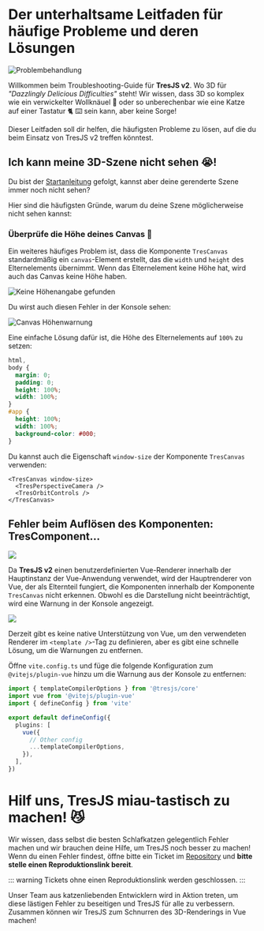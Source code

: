# Der unterhaltsame Leitfaden für häufige Probleme und deren Lösungen

![Problembehandlung](https://media.giphy.com/media/LHZyixOnHwDDy/giphy.gif)

Willkommen beim Troubleshooting-Guide für **TresJS v2**. Wo 3D für _"Dazzlingly Delicious Difficulties"_ steht! Wir wissen, dass 3D so komplex wie ein verwickelter Wollknäuel 🧶 oder so unberechenbar wie eine Katze auf einer Tastatur 🐈 ⌨️ sein kann, aber keine Sorge!

Dieser Leitfaden soll dir helfen, die häufigsten Probleme zu lösen, auf die du beim Einsatz von TresJS v2 treffen könntest.

## Ich kann meine 3D-Szene nicht sehen 😭!

Du bist der [Startanleitung](/de/guide/getting-started.md) gefolgt, kannst aber deine gerenderte Szene immer noch nicht sehen?

Hier sind die häufigsten Gründe, warum du deine Szene möglicherweise nicht sehen kannst:

### Überprüfe die Höhe deines Canvas 📏

Ein weiteres häufiges Problem ist, dass die Komponente `TresCanvas` standardmäßig ein `canvas`-Element erstellt, das die `width` und `height` des Elternelements übernimmt. Wenn das Elternelement keine Höhe hat, wird auch das Canvas keine Höhe haben.

![Keine Höhenangabe gefunden](/canvas-height.png)

Du wirst auch diesen Fehler in der Konsole sehen:

![Canvas Höhenwarnung](/canvas-height-warning.png)

Eine einfache Lösung dafür ist, die Höhe des Elternelements auf `100%` zu setzen:

```css
html,
body {
  margin: 0;
  padding: 0;
  height: 100%;
  width: 100%;
}
#app {
  height: 100%;
  width: 100%;
  background-color: #000;
}
```

Du kannst auch die Eigenschaft `window-size` der Komponente `TresCanvas` verwenden:

```vue
<TresCanvas window-size>
  <TresPerspectiveCamera />
  <TresOrbitControls />
</TresCanvas>
```

## Fehler beim Auflösen des Komponenten: TresComponent...

![](/failed-to-resolve-component.png)

Da **TresJS v2** einen benutzerdefinierten Vue-Renderer innerhalb der Hauptinstanz der Vue-Anwendung verwendet, wird der Hauptrenderer von Vue, der als Elternteil fungiert, die Komponenten innerhalb der Komponente `TresCanvas` nicht erkennen. Obwohl es die Darstellung nicht beeinträchtigt, wird eine Warnung in der Konsole angezeigt.

![](/failed-to-resolve-component.png)

Derzeit gibt es keine native Unterstützung von Vue, um den verwendeten Renderer im `<template />`-Tag zu definieren, aber es gibt eine schnelle Lösung, um die Warnungen zu entfernen.

Öffne `vite.config.ts` und füge die folgende Konfiguration zum `@vitejs/plugin-vue` hinzu um die Warnung aus der Konsole zu entfernen:

```ts
import { templateCompilerOptions } from '@tresjs/core'
import vue from '@vitejs/plugin-vue'
import { defineConfig } from 'vite'

export default defineConfig({
  plugins: [
    vue({
      // Other config
      ...templateCompilerOptions,
    }),
  ],
})
```

# Hilf uns, TresJS miau-tastisch zu machen! 😼

Wir wissen, dass selbst die besten Schlafkatzen gelegentlich Fehler machen und wir brauchen deine Hilfe, um TresJS noch besser zu machen! Wenn du einen Fehler findest, öffne bitte ein Ticket im [Repository](https://github.com/Tresjs/tres/issues) und **bitte stelle einen Reproduktionslink bereit**.

::: warning
Tickets ohne einen Reproduktionslink werden geschlossen.
:::

Unser Team aus katzenliebenden Entwicklern wird in Aktion treten, um diese lästigen Fehler zu beseitigen und TresJS für alle zu verbessern. Zusammen können wir TresJS zum Schnurren des 3D-Renderings in Vue machen!
